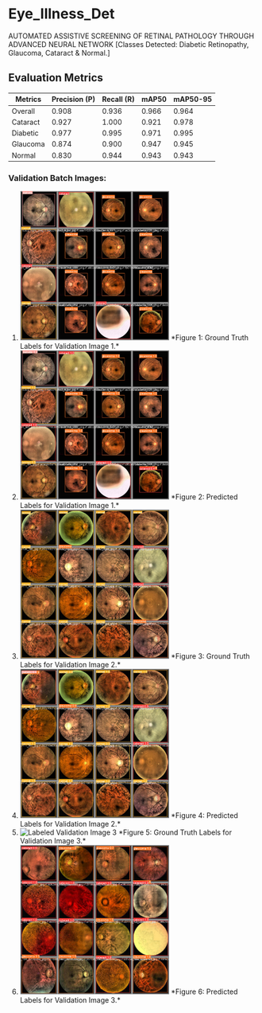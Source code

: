 # Eye_Illness_Det
AUTOMATED ASSISTIVE SCREENING OF RETINAL PATHOLOGY THROUGH ADVANCED NEURAL NETWORK [Classes Detected: Diabetic Retinopathy, Glaucoma, Cataract &amp; Normal.] 

## Evaluation Metrics

| Metrics | Precision (P) | Recall (R) | mAP50 | mAP50-95 |
|---------|----------------|------------|-------|----------|
| Overall | 0.908          | 0.936      | 0.966 | 0.964    |
| Cataract | 0.927         | 1.000      | 0.921 | 0.978    |
| Diabetic | 0.977         | 0.995      | 0.971 | 0.995    |
| Glaucoma | 0.874         | 0.900      | 0.947 | 0.945    |
| Normal | 0.830           | 0.944      | 0.943 | 0.943    |

### Validation Batch Images:

1. <img src="/Images/val_batch0_labels.jpg" alt="Labeled Validation Image 1" width="300">
   *Figure 1: Ground Truth Labels for Validation Image 1.*

2. <img src="/Images/val_batch0_pred.jpg" alt="Predicted Validation Image 1" width="300">
   *Figure 2: Predicted Labels for Validation Image 1.*

3. <img src="/Images/val_batch1_labels.jpg" alt="Labeled Validation Image 2" width="300">
   *Figure 3: Ground Truth Labels for Validation Image 2.*

4. <img src="/Images/val_batch1_pred.jpg" alt="Predicted Validation Image 2" width="300">
   *Figure 4: Predicted Labels for Validation Image 2.*

5. <img src="/Images/val_batch3_labels.jpg" alt="Labeled Validation Image 3" width="300">
   *Figure 5: Ground Truth Labels for Validation Image 3.*

6. <img src="/Images/val_batch2_pred.jpg" alt="Predicted Validation Image 3" width="300">
   *Figure 6: Predicted Labels for Validation Image 3.*

